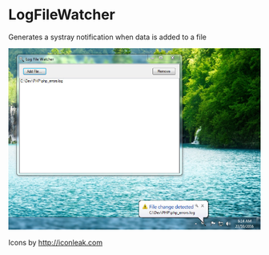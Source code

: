 # LogFileWatcher
Generates a systray notification when data is added to a file

![App window screenshot](/screenshot.jpg?raw=true)

Icons by http://iconleak.com
